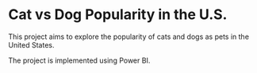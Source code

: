 # Cat vs Dog Popularity in the U.S.

This project aims to explore the popularity of cats and dogs as pets in the United States.

The project is implemented using Power BI.
